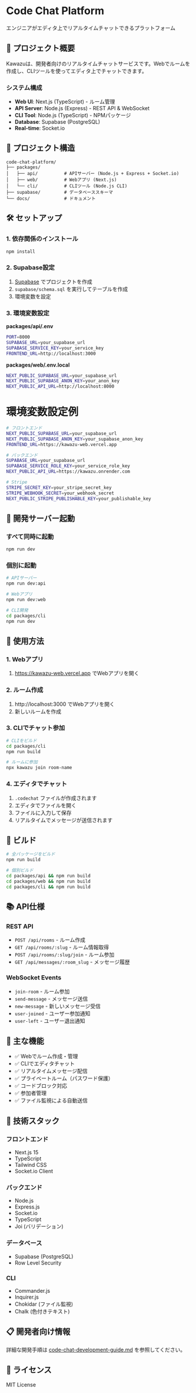 # Code Chat Platform

エンジニアがエディタ上でリアルタイムチャットできるプラットフォーム

## 🚀 プロジェクト概要

Kawazuは、開発者向けのリアルタイムチャットサービスです。Webでルームを作成し、CLIツールを使ってエディタ上でチャットできます。

### システム構成
- **Web UI**: Next.js (TypeScript) - ルーム管理
- **API Server**: Node.js (Express) - REST API & WebSocket
- **CLI Tool**: Node.js (TypeScript) - NPMパッケージ
- **Database**: Supabase (PostgreSQL)
- **Real-time**: Socket.io

## 📁 プロジェクト構造

```
code-chat-platform/
├── packages/
│   ├── api/          # APIサーバー (Node.js + Express + Socket.io)
│   ├── web/          # Webアプリ (Next.js)
│   └── cli/          # CLIツール (Node.js CLI)
├── supabase/         # データベーススキーマ
└── docs/             # ドキュメント
```

## 🛠️ セットアップ

### 1. 依存関係のインストール
```bash
npm install
```

### 2. Supabase設定
1. [Supabase](https://supabase.com) でプロジェクトを作成
2. `supabase/schema.sql` を実行してテーブルを作成
3. 環境変数を設定

### 3. 環境変数設定

**packages/api/.env**
```bash
PORT=8000
SUPABASE_URL=your_supabase_url
SUPABASE_SERVICE_KEY=your_service_key
FRONTEND_URL=http://localhost:3000
```

**packages/web/.env.local**
```bash
NEXT_PUBLIC_SUPABASE_URL=your_supabase_url
NEXT_PUBLIC_SUPABASE_ANON_KEY=your_anon_key
NEXT_PUBLIC_API_URL=http://localhost:8000
```

# 環境変数設定例
```bash
# フロントエンド
NEXT_PUBLIC_SUPABASE_URL=your_supabase_url
NEXT_PUBLIC_SUPABASE_ANON_KEY=your_supabase_anon_key
FRONTEND_URL=https://kawazu-web.vercel.app

# バックエンド
SUPABASE_URL=your_supabase_url
SUPABASE_SERVICE_ROLE_KEY=your_service_role_key
NEXT_PUBLIC_API_URL=https://kawazu.onrender.com

# Stripe
STRIPE_SECRET_KEY=your_stripe_secret_key
STRIPE_WEBHOOK_SECRET=your_webhook_secret
NEXT_PUBLIC_STRIPE_PUBLISHABLE_KEY=your_publishable_key
```

## 🚀 開発サーバー起動

### すべて同時に起動
```bash
npm run dev
```

### 個別に起動
```bash
# APIサーバー
npm run dev:api

# Webアプリ
npm run dev:web

# CLI開発
cd packages/cli
npm run dev
```

## 📱 使用方法

### 1. Webアプリ

1. https://kawazu-web.vercel.app でWebアプリを開く

### 2. ルーム作成
1. http://localhost:3000 でWebアプリを開く
2. 新しいルームを作成

### 3. CLIでチャット参加
```bash
# CLIをビルド
cd packages/cli
npm run build

# ルームに参加
npx kawazu join room-name
```

### 4. エディタでチャット
1. `.codechat` ファイルが作成されます
2. エディタでファイルを開く
3. ファイルに入力して保存
4. リアルタイムでメッセージが送信されます

## 🧪 ビルド

```bash
# 全パッケージをビルド
npm run build

# 個別ビルド
cd packages/api && npm run build
cd packages/web && npm run build  
cd packages/cli && npm run build
```

## 📚 API仕様

### REST API
- `POST /api/rooms` - ルーム作成
- `GET /api/rooms/:slug` - ルーム情報取得
- `POST /api/rooms/:slug/join` - ルーム参加
- `GET /api/messages/:room_slug` - メッセージ履歴

### WebSocket Events
- `join-room` - ルーム参加
- `send-message` - メッセージ送信
- `new-message` - 新しいメッセージ受信
- `user-joined` - ユーザー参加通知
- `user-left` - ユーザー退出通知

## 🎯 主な機能

- ✅ Webでルーム作成・管理
- ✅ CLIでエディタチャット
- ✅ リアルタイムメッセージ配信
- ✅ プライベートルーム（パスワード保護）
- ✅ コードブロック対応
- ✅ 参加者管理
- ✅ ファイル監視による自動送信

## 🔧 技術スタック

### フロントエンド
- Next.js 15
- TypeScript
- Tailwind CSS
- Socket.io Client

### バックエンド
- Node.js
- Express.js
- Socket.io
- TypeScript
- Joi (バリデーション)

### データベース
- Supabase (PostgreSQL)
- Row Level Security

### CLI
- Commander.js
- Inquirer.js
- Chokidar (ファイル監視)
- Chalk (色付きテキスト)

## 📋 開発者向け情報

詳細な開発手順は [code-chat-development-guide.md](./code-chat-development-guide.md) を参照してください。

## 📄 ライセンス

MIT License